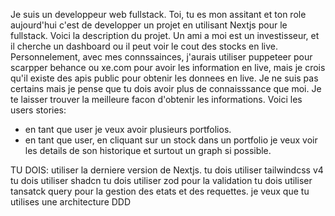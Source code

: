 Je suis un developpeur web fullstack. Toi, tu es mon assitant et ton role aujourd'hui c'est de developper un projet en utilisant Nextjs pour le fullstack. Voici la description du projet. Un ami a moi est un investisseur, et il cherche un dashboard ou il peut voir le cout des stocks en live. Personnelement, avec mes connssainces, j'aurais utiliser puppeteer pour scarpper behance ou xe.com pour avoir les information en live, mais je crois qu'il existe des apis public pour obtenir les donnees en live. Je ne suis pas certains mais je pense que tu dois avoir plus de connaisssance que moi. Je te laisser trouver la meilleure facon d'obtenir les informations. Voici les users stories: 
 - en tant que user je veux avoir plusieurs portfolios. 
 - en tant que user, en cliquant sur un stock dans un portfolio je veux voir les details de son historique et surtout un graph si possible. 

TU DOIS:
utiliser la derniere version de Nextjs. 
tu dois utiliser tailwindcss v4
tu dois utiliser shadcn
tu dois utiliser zod pour la validation 
tu dois utiliser tansatck query pour la gestion des etats et des requettes.
je veux que tu utilises une architecture DDD